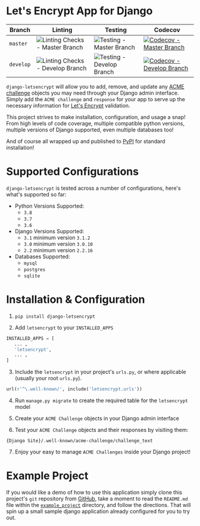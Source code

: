 # Let's Encrypt App for Django

| Branch | Linting | Testing | Codecov |
| --- | --- | --- | --- |
| `master` | ![Linting Checks - Master Branch](https://github.com/urda/django-letsencrypt/workflows/Linting%20Checks/badge.svg?branch=master) | ![Testing - Master Branch](https://github.com/urda/django-letsencrypt/workflows/Testing/badge.svg?branch=master) | [![Codecov - Master Branch](https://codecov.io/gh/urda/django-letsencrypt/branch/master/graph/badge.svg)](https://codecov.io/gh/urda/django-letsencrypt/branch/master) |
| `develop` | ![Linting Checks - Develop Branch](https://github.com/urda/django-letsencrypt/workflows/Linting%20Checks/badge.svg?branch=develop) | ![Testing - Develop Branch](https://github.com/urda/django-letsencrypt/workflows/Testing/badge.svg?branch=develop) | [![Codecov - Develop Branch](https://codecov.io/gh/urda/django-letsencrypt/branch/develop/graph/badge.svg)](https://codecov.io/gh/urda/django-letsencrypt/branch/develop) |

`django-letsencrypt` will allow you to add, remove, and update any
[ACME challenge](https://github.com/ietf-wg-acme/acme/) objects you may
need through your Django admin interface. Simply add the `ACME challenge`
and `response` for your app to serve up the necessary information for
[Let's Encrypt](https://letsencrypt.org/how-it-works/) validation.

This project strives to make installation, configuration, and usage a snap!
From high levels of code coverage, multiple compatible python versions, multiple
versions of Django supported, even multiple databases too!

And of course all wrapped up and published to
[PyPI](https://pypi.org/project/django-letsencrypt/) for standard installation!

# Supported Configurations

`django-letsencrypt` is tested across a number of configurations, here's what's
supported so far:

- Python Versions Supported:
  - `3.8`
  - `3.7`
  - `3.6`
- Django Versions Supported:
  - `3.1` minimum version `3.1.2`
  - `3.0` minimum version `3.0.10`
  - `2.2` minimum version `2.2.16`
- Databases Supported:
  - `mysql`
  - `postgres`
  - `sqlite`

# Installation & Configuration

1. `pip install django-letsencrypt`

2. Add `letsencrypt` to your `INSTALLED_APPS`

```python
INSTALLED_APPS = [
   ... ,
   'letsencrypt',
   ... ,
]
```

3. Include the `letsencrypt` in your project's `urls.py`,
   or where applicable (usually your root `urls.py`).

```python
url(r'^\.well-known/', include('letsencrypt.urls'))
```

4. Run `manage.py migrate` to create the required table for the
   `letsencrypt` model

5. Create your `ACME Challenge` objects in your Django admin interface

6. Test your `ACME Challenge` objects and their responses by visiting
   them:

```
{Django Site}/.well-known/acme-challenge/challenge_text
```

7. Enjoy your easy to manage `ACME Challenges` inside your Django project!

# Example Project

If you would like a demo of how to use this application simply clone this project's
`git` repository from [GitHub](https://github.com/urda/django-letsencrypt),
take a moment to read the `README.md` file within the
[`example_project`](https://github.com/urda/django-letsencrypt/tree/master/example_project)
directory, and follow the directions. That will spin up a small sample django
application already configured for you to try out.

